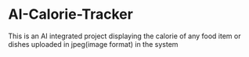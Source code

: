 # AI-Calorie-Tracker
This is an AI integrated project displaying the calorie of any food item or dishes uploaded in jpeg(image format) in the system
